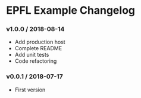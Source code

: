 EPFL Example Changelog
======================

### v1.0.0 / 2018-08-14

  - Add production host
  - Complete README
  - Add unit tests
  - Code refactoring

### v0.0.1 / 2018-07-17

  - First version
